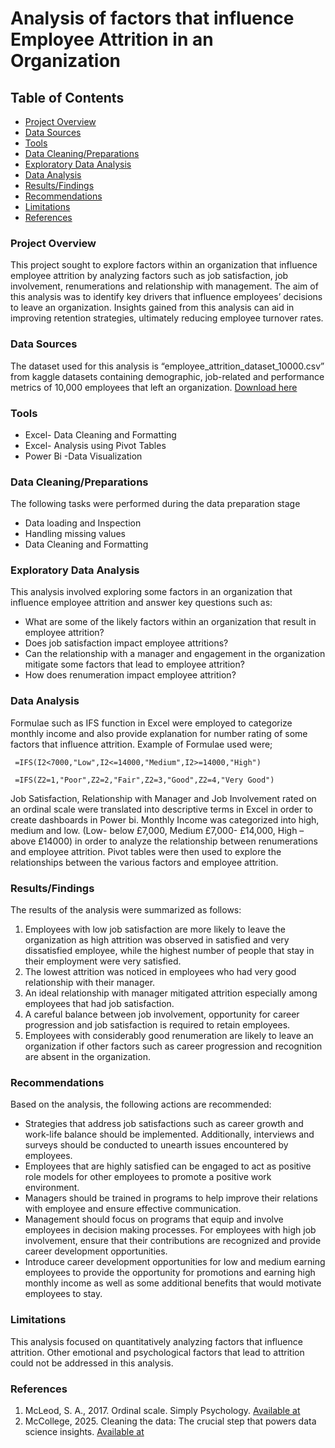 # Analysis of factors that influence Employee Attrition in an Organization

## Table of Contents
- [Project Overview](#project-overview)
- [Data Sources](#data-sources)
- [Tools](#tools)
- [Data Cleaning/Preparations](#data-cleaningpreparations)
- [Exploratory Data Analysis](#exploratory-data-analysis)
- [Data Analysis](#data-analysis)
- [Results/Findings](#resultsfindings)
- [Recommendations](#recommendations)
- [Limitations](#limitations)
- [References](#references)

### Project Overview

This project sought to explore factors within an organization that influence employee attrition by analyzing factors such as job satisfaction, job involvement, renumerations and relationship with management. The aim of this analysis was to identify key drivers that influence employees’ decisions to leave an organization. Insights gained from this analysis can aid in improving retention strategies, ultimately reducing employee turnover rates. 

### Data Sources 

The dataset used for this analysis is “employee_attrition_dataset_10000.csv”  from kaggle datasets containing demographic, job-related and performance metrics of 10,000 employees that left an organization. [Download here](https://www.kaggle.com/datasets/ziya07/employee-attrition-prediction-dataset)  

### Tools

- Excel- Data Cleaning and Formatting
- Excel- Analysis using Pivot Tables 
- Power Bi -Data Visualization

### Data Cleaning/Preparations 

The following tasks were performed during the data preparation stage
- Data loading and Inspection 
- Handling missing values
- Data Cleaning and Formatting

### Exploratory Data Analysis 

This analysis involved exploring some factors in an organization that influence employee attrition and answer key questions such as: 
- What are some of the likely factors within an organization that result in employee attrition? 
- Does job satisfaction impact employee attritions? 
- Can the relationship with a manager and engagement in the organization mitigate some factors that lead to employee attrition? 
- How does renumeration impact employee attrition?

### Data Analysis 

Formulae such as IFS function in Excel were employed to categorize monthly income and also provide explanation for number rating of some factors that influence attrition. 
Example of Formulae used were;

``` =IFS(I2<7000,"Low",I2<=14000,"Medium",I2>=14000,"High")```				

``` =IFS(Z2=1,"Poor",Z2=2,"Fair",Z2=3,"Good",Z2=4,"Very Good")``` 

Job Satisfaction, Relationship with Manager and Job Involvement rated on an ordinal scale were translated into descriptive terms in Excel in order to create dashboards in Power bi. Monthly Income was categorized into high, medium and low. (Low- below £7,000, Medium £7,000- £14,000, High – above £14000) in order to analyze the relationship between renumerations and employee attrition. Pivot tables were then used to explore the relationships between the various factors and employee attrition. 

### Results/Findings 

The results of the analysis were summarized as follows: 

1. Employees with low job satisfaction are more likely to leave the organization as high attrition was observed in satisfied and very dissatisfied employee, while the highest number of people that stay in their employment were very satisfied.
2. The lowest attrition was noticed in employees who had very good relationship with their manager.
3. An ideal relationship with manager mitigated attrition especially among employees that had job satisfaction.
4. A careful balance between job involvement, opportunity for career progression and job satisfaction is required to retain employees.
5. Employees with considerably good renumeration are likely to leave an organization if other factors such as career progression and recognition are absent in the organization.

### Recommendations  

Based on the analysis, the following actions are recommended:
- Strategies that address job satisfactions such as career growth and work-life balance should be implemented. Additionally, interviews and surveys should be conducted to unearth issues encountered by employees. 
- Employees that are highly satisfied can be engaged to act as positive role models for other employees to promote a positive work environment. 
- Managers should be trained in programs to help improve their relations with employee and ensure effective communication. 
- Management should focus on programs that equip and involve employees in decision making processes. For employees with high job involvement, ensure that their contributions are recognized and provide career development opportunities.  
- Introduce career development opportunities for low and medium earning employees to provide the opportunity for promotions and earning high monthly income as well as some additional benefits that would motivate employees to stay.

### Limitations 

This analysis focused on quantitatively analyzing factors that influence attrition. Other emotional and psychological factors that lead to attrition could not be addressed in this analysis. 

### References 

1. McLeod, S. A., 2017. Ordinal scale. Simply Psychology. [Available at](https://www.simplypsychology.org/ordinal-scale.html)
2. McCollege, 2025. Cleaning the data: The crucial step that powers data science insights. [Available at](https://mccollege.edu/data-science/about-the-career-data-science/cleaning-the-data-the-crucial-step-that-powers-data-science-insights/) 
